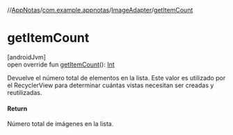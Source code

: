 //[AppNotas](../../../index.md)/[com.example.appnotas](../index.md)/[ImageAdapter](index.md)/[getItemCount](get-item-count.md)

# getItemCount

[androidJvm]\
open override fun [getItemCount](get-item-count.md)(): [Int](https://kotlinlang.org/api/latest/jvm/stdlib/kotlin-stdlib/kotlin/-int/index.html)

Devuelve el número total de elementos en la lista. Este valor es utilizado por el RecyclerView para determinar cuántas vistas necesitan ser creadas y reutilizadas.

#### Return

Número total de imágenes en la lista.
